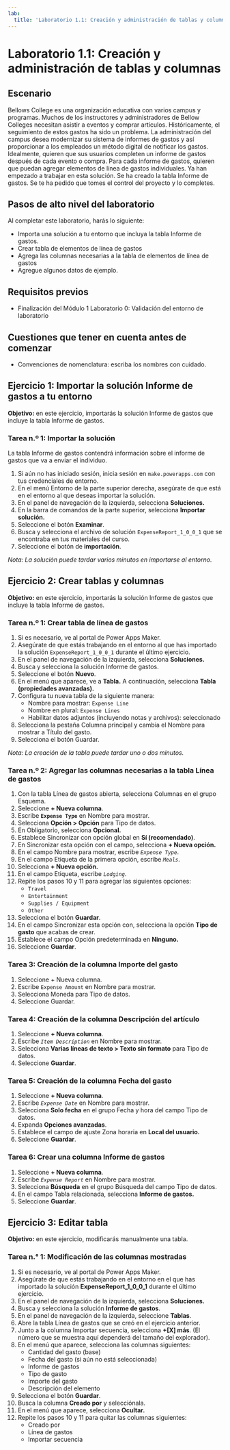 ```yaml
---
lab:
  title: 'Laboratorio 1.1: Creación y administración de tablas y columnas'
---
```


# Laboratorio 1.1: Creación y administración de tablas y columnas

## Escenario
Bellows College es una organización educativa con varios campus y programas. Muchos de los instructores y administradores de Bellow Colleges necesitan asistir a eventos y comprar artículos. Históricamente, el seguimiento de estos gastos ha sido un problema.
La administración del campus desea modernizar su sistema de informes de gastos y así proporcionar a los empleados un método digital de notificar los gastos.
Idealmente, quieren que sus usuarios completen un informe de gastos después de cada evento o compra. Para cada informe de gastos, quieren que puedan agregar elementos de línea de gastos individuales. Ya han empezado a trabajar en esta solución. Se ha creado la tabla Informe de gastos. Se te ha pedido que tomes el control del proyecto y lo completes.

## Pasos de alto nivel del laboratorio
Al completar este laboratorio, harás lo siguiente:
- Importa una solución a tu entorno que incluya la tabla Informe de gastos.
- Crear tabla de elementos de línea de gastos
- Agrega las columnas necesarias a la tabla de elementos de línea de gastos
- Agregue algunos datos de ejemplo.

## Requisitos previos
- Finalización del Módulo 1 Laboratorio 0: Validación del entorno de laboratorio

## Cuestiones que tener en cuenta antes de comenzar
- Convenciones de nomenclatura: escriba los nombres con cuidado.

## Ejercicio 1: Importar la solución Informe de gastos a tu entorno
**Objetivo:** en este ejercicio, importarás la solución Informe de gastos que incluye la tabla Informe de gastos.

### Tarea n.º 1: Importar la solución
La tabla Informe de gastos contendrá información sobre el informe de gastos que va a enviar el individuo.
1. Si aún no has iniciado sesión, inicia sesión en `make.powerapps.com` con tus credenciales de entorno.
2. En el menú Entorno de la parte superior derecha, asegúrate de que está en el entorno al que deseas importar la solución.
3. En el panel de navegación de la izquierda, selecciona **Soluciones.**
4. En la barra de comandos de la parte superior, selecciona **Importar solución.**
5. Seleccione el botón **Examinar**.
6. Busca y selecciona el archivo de solución `ExpenseReport_1_0_0_1` que se encontraba en tus materiales del curso.
7. Seleccione el botón de **importación**.

*Nota: La solución puede tardar varios minutos en importarse al entorno.*

## Ejercicio 2: Crear tablas y columnas
**Objetivo:** en este ejercicio, importarás la solución Informe de gastos que incluye la tabla Informe de gastos.

### Tarea n.º 1: Crear tabla de línea de gastos
1. Si es necesario, ve al portal de Power Apps Maker.
2. Asegúrate de que estás trabajando en el entorno al que has importado la solución `ExpenseReport_1_0_0_1` durante el último ejercicio.
3. En el panel de navegación de la izquierda, selecciona **Soluciones.**
4. Busca y selecciona la solución Informe de gastos.
5. Seleccione el botón **Nuevo**.
6. En el menú que aparece, ve a **Tabla.** A continuación, selecciona **Tabla (propiedades avanzadas).**
7. Configura tu nueva tabla de la siguiente manera:
   - Nombre para mostrar: `Expense Line`
   - Nombre en plural: `Expense Lines`
   - Habilitar datos adjuntos (incluyendo notas y archivos): seleccionado
8. Selecciona la pestaña Columna principal y cambia el Nombre para mostrar a Título del gasto.
9. Selecciona el botón Guardar.

*Nota: La creación de la tabla puede tardar uno o dos minutos.*

### Tarea n.º 2: Agregar las columnas necesarias a la tabla Línea de gastos
1. Con la tabla Línea de gastos abierta, selecciona Columnas en el grupo Esquema.
2. Seleccione **+ Nueva columna**.
3. Escribe **`Expense Type`** en Nombre para mostrar.
4. Selecciona **Opción > Opción** para Tipo de datos.
5. En Obligatorio, selecciona **Opcional.**
6. Establece Sincronizar con opción global en **Sí (recomendado)**.
7. En Sincronizar esta opción con el campo, selecciona **+ Nueva opción.**
8. En el campo Nombre para mostrar, escribe *`Expense Type`*.
9. En el campo Etiqueta de la primera opción, escribe *`Meals`*.
10. Selecciona **+ Nueva opción.**
11. En el campo Etiqueta, escribe *`Lodging`*.
12. Repite los pasos 10 y 11 para agregar las siguientes opciones:
    - `Travel`
    - `Entertainment`
    - `Supplies / Equipment`
    - `Other`
13. Selecciona el botón **Guardar**.
14. En el campo Sincronizar esta opción con, selecciona la opción **Tipo de gasto** que acabas de crear.
15. Establece el campo Opción predeterminada en **Ninguno.**
16. Seleccione **Guardar**.

### Tarea 3: Creación de la columna Importe del gasto
1. Seleccione + Nueva columna.
2. Escribe `Expense Amount` en Nombre para mostrar.
3. Selecciona Moneda para Tipo de datos.
4. Seleccione Guardar.

### Tarea 4: Creación de la columna Descripción del artículo
1. Seleccione **+ Nueva columna**.
2. Escribe *`Item Description`* en Nombre para mostrar.
3. Selecciona **Varias líneas de texto > Texto sin formato** para Tipo de datos.
4. Seleccione **Guardar**.

### Tarea 5: Creación de la columna Fecha del gasto
1. Seleccione **+ Nueva columna**.
2. Escribe *`Expense Date`* en Nombre para mostrar.
3. Selecciona **Solo fecha** en el grupo Fecha y hora del campo Tipo de datos.
4. Expanda **Opciones avanzadas**.
5. Establece el campo de ajuste Zona horaria en **Local del usuario.**
6. Seleccione **Guardar**.

### Tarea 6: Crear una columna Informe de gastos
1. Seleccione **+ Nueva columna**.
2. Escribe *`Expense Report`* en Nombre para mostrar.
3. Selecciona **Búsqueda** en el grupo Búsqueda del campo Tipo de datos.
4. En el campo Tabla relacionada, selecciona **Informe de gastos.**
5. Seleccione **Guardar**.

## Ejercicio 3: Editar tabla
**Objetivo:** en este ejercicio, modificarás manualmente una tabla.

### Tarea n.° 1: Modificación de las columnas mostradas
1. Si es necesario, ve al portal de Power Apps Maker.
2. Asegúrate de que estás trabajando en el entorno en el que has importado la solución **ExpenseReport_1_0_0_1** durante el último ejercicio.
3. En el panel de navegación de la izquierda, selecciona **Soluciones.**
4. Busca y selecciona la solución **Informe de gastos**.
5. En el panel de navegación de la izquierda, seleccione **Tablas**.
6. Abre la tabla Línea de gastos que se creó en el ejercicio anterior.
7. Junto a la columna Importar secuencia, selecciona **+[X] más**. (El número que se muestra aquí dependerá del tamaño del explorador).
8. En el menú que aparece, selecciona las columnas siguientes:
   - Cantidad del gasto (base)
   - Fecha del gasto (si aún no está seleccionada)
   - Informe de gastos
   - Tipo de gasto
   - Importe del gasto
   - Descripción del elemento
9. Selecciona el botón **Guardar**.
10. Busca la columna **Creado por** y selecciónala.
11. En el menú que aparece, selecciona **Ocultar.**
12. Repite los pasos 10 y 11 para quitar las columnas siguientes:
    - Creado por
    - Línea de gastos
    - Importar secuencia
